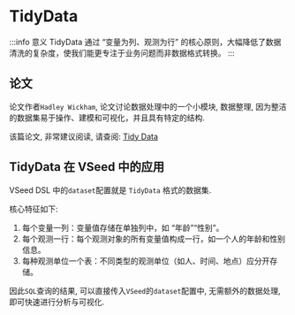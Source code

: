 # TidyData

:::info 意义
TidyData 通过 “变量为列、观测为行” 的核心原则，大幅降低了数据清洗的复杂度，使我们能更专注于业务问题而非数据格式转换。
:::

## 论文

论文作者`Hadley Wickham`, 论文讨论数据处理中的一个小模块, 数据整理, 因为整洁的数据集易于操作、建模和可视化，并且具有特定的结构.

该篇论文, 非常建议阅读, 请查阅: [Tidy Data](https://www.jstatsoft.org/article/view/v059i10)


## TidyData 在 VSeed 中的应用

VSeed DSL 中的`dataset`配置就是 `TidyData` 格式的数据集.

核心特征如下:
1. 每个变量一列：变量值存储在单独列中，如 “年龄”“性别”。
2. 每个观测一行：每个观测对象的所有变量值构成一行，如一个人的年龄和性别信息。
3. 每种观测单位一个表：不同类型的观测单位（如人、时间、地点）应分开存储。


因此`SQL`查询的结果, 可以直接传入`VSeed`的`dataset`配置中, 无需额外的数据处理, 即可快速进行分析与可视化.